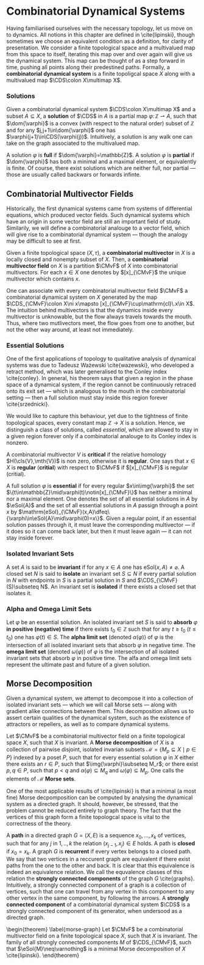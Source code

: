 # Combinatorial Dynamical Systems
Having familiarised ourselves with the necessary topology, let us move on to dynamics. All notions in this chapter are defined in \cite{lipinski}, though sometimes we choose an equivalent condition as a definition, for clarity of presentation. We consider a finite topological space and a multivalued map from this space to itself, iterating this map over and over again will give us the dynamical system. This map can be thought of as a step forward in time, pushing all points along their predestined paths. Formally, a **combinatorial dynamical system** is a finite topoligcal space $X$ along with a multivalued map $\CDS\colon X\multimap X$.

### Solutions
Given a combinatorial dynamical system $\CDS\colon X\multimap X$ and a subset $A\subseteq X$, a **solution** of $\CDS$ in $A$ is a partial map $\varphi\colon\mathbb{Z}\rightharpoonup A$, such that $\dom{\varphi}$ is a convex (with respect to the natural order) subset of $\mathbb{Z}$ and for any $j,j+1\in\dom{\varphi}$ one has $\varphi(j+1)\in\CDS(\varphi(j))$. Intuitively, a solution is any walk one can take on the graph associated to the multivalued map.

A solution $\varphi$ is **full** if $\dom{\varphi}=\mathbb{Z}$. A solution $\varphi$ is **partial** if $\dom{\varphi}$ has both a minimal and a maximal element, or equivalently is finite. Of course, there exist solutions which are neither full, nor partial — those are usually called backwars or forwards infinte.

## Combinatorial Multivector Fields
Historically, the first dynamical systems came from systems of differential equations, which produced vector fields. Such dynamical systems which have an origin in some vector field are still an important field of study. Similarily, we will define a combinatorial analouge to a vector field, which will give rise to a combinatorial dynamical system — though the analogy may be difficult to see at first.

Given a finite topological space $(X,\tau)$, a **combinatorial multivector** in $X$ is a locally closed and nonempty subset of $X$. Then, a **combinatorial multivector field** on $X$ is a partition $\CMvF$ of $X$ into combinatorial multivectors. For each $x\in X$ one denotes by $[x]_{\CMvF}$ the unique multivector which contains $x$.

One can associate with every combinatorial multivector field $\CMvF$ a combinatorial dynamical system on $X$ generated by the map $\CDS_{\CMvF}\colon X\ni x\mapsto [x]_{\CMvF}\cup\mathrm{cl}\.x\in X$. The intuition behind multivectors is that the dynamics inside every multivector is unknowable, but the flow always travels towards the mouth. Thus, where two mutlivectors meet, the flow goes from one to another, but not the other way around, at least not immediately.

### Essential Solutions
One of the first applications of topology to qualitative analysis of dynamical systems was due to Tadeusz Ważewski \cite{wazewski}, who developed a retract method, which was later generalised to the Conley index \cite{conley}. In general, his theorem says that given a region in the phase space of a dynamical system, if the region cannot be continuously retraced onto its exit set — which is analogous to the mouth in the combinatorial setting — then a full solution must stay inside this region forever \cite{srzednicki}.

We would like to capture this behaviour, yet due to the tightness of finite topological spaces, every constant map $\mathbb{Z}\rightarrow X$ is a solution. Hence, we distinguish a class of solutions, called *essential*, which are allowed to stay in a given region forever only if a combinatorial analouge to its Conley index is nonzero.

A combinatorial multivector $V$ is **critical** if the relative homology $H(\cls{V},\mth{V})$ is non zero, otherwise it is **regular**. One says that $x\in X$ is **regular** (**critial**) with respect to $\CMvF$ if $[x]_{\CMvF}$ is regular (critial).

A full solution $\varphi$ is **essential** if for every regular $x\in\img{\varphi}$ the set $\{t\in\mathbb{Z}\mid\varphi(t)\notin[x]_{\CMvF}\}$ has neither a minimal nor a maximal element. One denotes the set of all essential solutions in $A$ by $\eSol{A}$ and the set of all essential solutions in $A$ passign through a point $x$ by $\mathrm{eSol}_{\CMvF}(x,A)\dfeq\{\varphi\in\eSol{A}\mid\varphi(0)=x\}$. Given a regular point, if an essential solution passes through it, it must leave the corresponding multivector — if it does so it can come back later, but then it must leave again — it can not stay inside forever.

### Isolated Invariant Sets
A set $A$ is said to be **invariant** if for any $x\in A$ one has $\mathrm{eSol}(x,A)\neq\varnothing$. A closed set $N$ is said to **isolate** an invariant set $S\subseteq N$ if every partial solution in $N$ with endpoints in $S$ is a partial solution in $S$ and $\CDS_{\CMvF}(S)\subseteq N$. An invariant set is **isolated** if there exists a closed set that isolates it.

### Alpha and Omega Limit Sets
Let $\varphi$ be an essential solution. An isolated invariant set $S$ is said to **absorb** $\varphi$ **in positive (negative) time** if there exists $t_0\in\mathbb{Z}$ such that for any $t\geq t_0$ ($t\leq t_0$) one has $\varphi(t)\in S$. The **alpha limit set** (denoted $\alpha(\varphi)$) of $\varphi$ is the intersection of all isolated invariant sets that absorb $\varphi$ in negative time. The **omega limit set** (denoted $\omega(\varphi)$) of $\varphi$ is the intersection of all isolated invariant sets that absorb $\varphi$ in positive time. The alfa and omega limit sets represent the ultimate past and future of a given solution.

## Morse Decomposition
Given a dynamical system, we attempt to decompose it into a collection of isolated invariant sets — which we will call Morse sets — along with gradient alike connections between them. This decomposition allows us to assert certain qualities of the dynamical system, such as the existence of attractors or repellers, as well as to compare dynamical systems.

Let $\CMvF$ be a combinatorial multivector field on a finite topological space $X$, such that $X$ is invariant. A **Morse decomposition** of $X$ is a collection of pairwise disjoint, isolated invarian subsets $\mathcal{M}=\{M_p\subseteq X\mid p\in P\}$ indexed by a poset $P$, such that for every essential solution $\varphi$ in $X$ either there exists an $r\in P$, such that $\img{\varphi}\subseteq M_r$; or there exist $p,q\in P$, such that $p < q$ and $\alpha(\varphi)\subseteq M_q$ and $\omega(\varphi)\subseteq M_p$. One calls the elements of $\mathcal{M}$ **Morse sets**.

One of the most applicable results of \cite{lipinski} is that a minimal (a most fine) Morse decpomposition can be computed by analysing the dynamical system as a directed graph. It should, however, be stressed, that the problem cannot be reduced entirely to graph theory. The fact that the vertices of this graph form a finite topologcal space is vital to the correctness of the theory.

A **path** in a directed graph $G=(X,E)$ is a sequence $x_0,...,x_k$ of vertices, such that for any $j$ in $1,..,k$ the relation $(x_{j-1},x_j)\in E$ holds. A path is **closed** if $x_0=x_k$. A graph $G$ is **recurrent** if every vertex belongs to a closed path. We say that two vertices in a reccurent graph are equivalent if there exist paths from the one to the other and back. It is clear that this equivalence is indeed an equivalence relation. We call the equvalence classes of this relation the **strongly connected components** of the graph $G$ \cite{graphs}. Intuitively, a strongly connected component of a graph is a collection of vertices, such that one can travel from any vertex in this component to any other vertex in the same component, by following the arrows. A **strongly connected component** of a combinatorial dynamical system $\CDS$ is a strongly connected component of its generator, when undersood as a directed graph.

\begin{theorem}
\label{morse-graph}
Let $\CMvF$ be a combinatorial multivector field on a finite topological space $X$, such that $X$ is invariant. The family of all strongly connected components $M$ of $\CDS_{\CMvF}$, such that $\eSol{M}\neq\varnothing$ is a minimal Morse decomposition of $X$ \cite{lipinski}.
\end{theorem}
